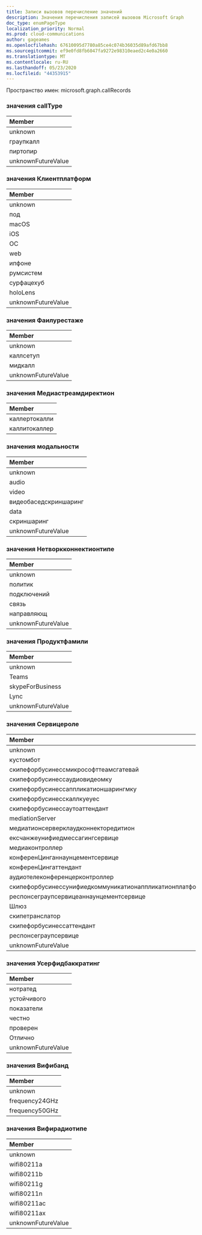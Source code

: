 ```yaml
---
title: Записи вызовов перечисление значений
description: Значения перечисления записей вызовов Microsoft Graph
doc_type: enumPageType
localization_priority: Normal
ms.prod: cloud-communications
author: gageames
ms.openlocfilehash: 67610095d7780a85ce4c074b36035d89afd67bb8
ms.sourcegitcommit: ef9e0fd8fb6047fa9272e98310eaed2c4e0a2660
ms.translationtype: MT
ms.contentlocale: ru-RU
ms.lasthandoff: 05/23/2020
ms.locfileid: "44353915"
---
```

Пространство имен: microsoft.graph.callRecords

### <a name="calltype-values"></a>значения callType

| Member
|:--------------
| unknown
| граупкалл
| пиртопир
| unknownFutureValue

### <a name="clientplatform-values"></a>значения Клиентплатформ

| Member
|:--------------
| unknown
| под
| macOS
| iOS
| ОС
| web
| ипфоне
| румсистем
| сурфацехуб
| holoLens
| unknownFutureValue

### <a name="failurestage-values"></a>значения Фаилурестаже

| Member
|:--------------
| unknown
| каллсетуп
| мидкалл
| unknownFutureValue

### <a name="mediastreamdirection-values"></a>значения Медиастреамдиректион

| Member
|:--------------
| каллертокалли
| каллитокаллер

### <a name="modality-values"></a>значения модальности

| Member
|:--------------
| unknown
| audio
| video
| видеобаседскриншаринг
| data
| скриншаринг
| unknownFutureValue

### <a name="networkconnectiontype-values"></a>значения Нетворкконнектионтипе

| Member
|:--------------
| unknown
| политик
| подключений
| связь
| направляющ
| unknownFutureValue

### <a name="productfamily-values"></a>значения Продуктфамили

| Member
|:--------------
| unknown
| Teams
| skypeForBusiness
| Lync
| unknownFutureValue

### <a name="servicerole-values"></a>значения Сервицероле

| Member
|:--------------
| unknown
| кустомбот
| скипефорбусинессмикрософттеамсгатевай
| скипефорбусинессаудиовидеомку
| скипефорбусинессаппликатионшарингмку
| скипефорбусинесскаллкуеуес
| скипефорбусинессаутоаттендант
| mediationServer
| медиатионсерверклаудконнекторедитион
| ексчанжеунифиедмессагингсервице
| медиаконтроллер
| конференЦинганнаунцементсервице
| конференЦингаттендант
| аудиотелеконференцерконтроллер
| скипефорбусинессунифиедкоммуникатионаппликатионплатформ
| респонсеграупсервицеаннаунцементсервице
| Шлюз
| скипетранслатор
| скипефорбусинессаттендант
| респонсеграупсервице
| unknownFutureValue

### <a name="userfeedbackrating-values"></a>значения Усерфидбаккратинг

| Member
|:--------------
| нотратед
| устойчивого
| показатели
| честно
| проверен
| Отлично
| unknownFutureValue

### <a name="wifiband-values"></a>значения Вифибанд

| Member
|:--------------
| unknown
| frequency24GHz
| frequency50GHz

### <a name="wifiradiotype-values"></a>значения Вифирадиотипе

| Member
|:--------------
| unknown
| wifi80211a
| wifi80211b
| wifi80211g
| wifi80211n
| wifi80211ac
| wifi80211ax
| unknownFutureValue

<!--
{
  "type": "#page.annotation",
  "namespace": "microsoft.graph.callRecords"
}
-->
